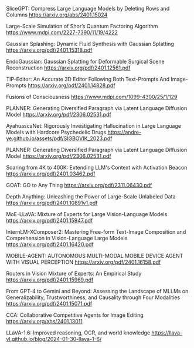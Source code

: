 SliceGPT: Compress Large Language Models by Deleting Rows and Columns
https://arxiv.org/abs/2401.15024

Large-Scale Simulation of Shor’s Quantum Factoring Algorithm
https://www.mdpi.com/2227-7390/11/19/4222

Gaussian Splashing: Dynamic Fluid Synthesis with Gaussian Splatting
https://arxiv.org/pdf/2401.15318.pdf

EndoGaussian: Gaussian Splatting for Deformable Surgical Scene Reconstruction
https://arxiv.org/pdf/2401.12561.pdf

TIP-Editor: An Accurate 3D Editor Following Both Text-Prompts And Image-Prompts
https://arxiv.org/pdf/2401.14828.pdf

Fusions of Consciousness
https://www.mdpi.com/1099-4300/25/1/129

PLANNER: Generating Diversified Paragraph via Latent Language Diffusion Model
https://arxiv.org/pdf/2306.02531.pdf

AyahuascaNet: Rigorously Investigating Hallucination in Large Language Models with Hardcore Psychedelic Drugs
https://andre-ye.github.io/assets/pdf/SIGBOVIK_2023.pdf

PLANNER: Generating Diversified Paragraph via Latent Language Diffusion Model
https://arxiv.org/pdf/2306.02531.pdf

Soaring from 4K to 400K: Extending LLM's Context with Activation Beacon
https://arxiv.org/pdf/2401.03462.pdf

GOAT: GO to Any Thing
https://arxiv.org/pdf/2311.06430.pdf

Depth Anything: Unleashing the Power of Large-Scale Unlabeled Data
https://arxiv.org/pdf/2401.10891v1.pdf

MoE-LLaVA: Mixture of Experts for Large Vision-Language Models
https://arxiv.org/pdf/2401.15947.pdf

InternLM-XComposer2: Mastering Free-form Text-Image Composition and Comprehension in Vision-Language Large Models
https://arxiv.org/pdf/2401.16420.pdf

MOBILE-AGENT: AUTONOMOUS MULTI-MODAL MOBILE DEVICE AGENT WITH VISUAL PERCEPTION
https://arxiv.org/pdf/2401.16158.pdf

Routers in Vision Mixture of Experts: An Empirical Study
https://arxiv.org/pdf/2401.15969.pdf

From GPT-4 to Gemini and Beyond: Assessing the Landscape of MLLMs on Generalizability, Trustworthiness, and Causality through Four Modalities
https://arxiv.org/pdf/2401.15071.pdf

CCA: Collaborative Competitive Agents for Image Editing
https://arxiv.org/abs/2401.13011

LLaVA-1.6: Improved reasoning, OCR, and world knowledge
https://llava-vl.github.io/blog/2024-01-30-llava-1-6/